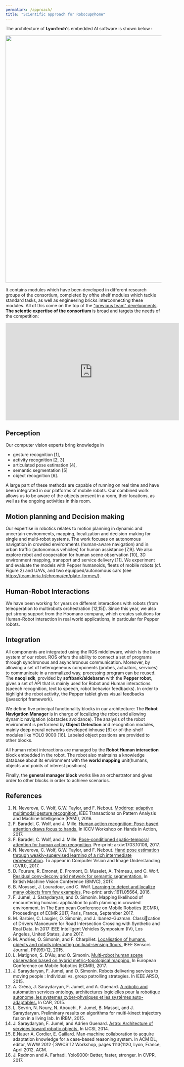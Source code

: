 ```yaml
---
permalink: /approach/
title: "Scientific approach for Robocup@home"
---
```



The architecture of **LyonTech**'s embedded AI software is shown below :

<img src="https://www.overleaf.com/docs/11498377nfwtsgdqcxqd/atts/60601697" width="800" ALIGN="middle" >

It contains modules which have been developed in different research groups of the consortium, completed by ofthe shelf modules which tackle standard tasks, as well as engineering bricks interconnecting these modules. All of this come on the top of the ["previous team" developments](http://cpe-dev.fr/robotcup/).
**The scientic expertise of the consortium** is broad and targets the needs of the competition:


<iframe width="560" height="315" src="https://www.youtube.com/embed/TPTh_KjVUJQ?autoplay=1&loop=1" frameborder="0" allowfullscreen></iframe>


## Perception
Our computer vision experts bring knowledge in 
- gesture recognition [1], 
- activity recognition [2, 3]
- articulated pose estimation [4], 
- semantic segmentation [5]
- object recognition [6]. 

A large part of these methods are capable of running on real time and have been integrated in our platforms of mobile robots. Our combined work allows us to be aware of the objects present in a room, their locations, as well as the ongoing activities in this room.


## Motion planning and Decision making
Our expertise in robotics relates to motion planning in dynamic and uncertain environments, mapping, localization and decision-making for single and multi-robot systems. The work focuses on autonomous navigation in crowded environments (human-aware navigation) and in urban traffic (autonomous vehicles) for human assistance [7,9]. We also explore robot and  cooperation for human scene observation [10], 3D environment mapping, transport and service delivery [11]. We experiment and evaluate the models with Pepper humanoids, fleets of mobile robots (cf. Figure 2) and UAVs, and two equipped/autonomous cars (see https://team.inria.fr/chroma/en/plate-formes/). 

## Human-Robot Interactions 
We have been working for years on different interactions with robots (from teleoperation to multirobots orchestration [12,15]). Since this year, we also get strong support from the Hoomano company, which creates solutions for Human-Robot interaction in real world applications, in particular for Pepper robots.

## Integration 
All components are integrated using the ROS middleware, which is the base system of our robot. ROS offers the ability to connect a set of programs through synchronous and asynchronous communication. Moreover, by allowing a set of heterogeneous components (probes, actuators, services) to communicate in a normalized way, processing program can be reused. The **naoqi sdk**, provided by **softbank/aldebaran** with the **Pepper robot**, gives a set of API that is mainly used for Robot and Human interactions (speech recognition, text to speech, robot behavior feedbacks). In order to highlight the robot activity, the Pepper tablet gives visual feedbacks (javascript framework).

We define five principal functionality blocks in our architecture:
The **Robot Navigation Manager** is in charge of localizing the robot and allowing dynamic navigation (obstacles avoidance). The analysis of the robot  environment is performed by **Object Detection** and recognition modules, mainly deep neural networks developed inhouse [6] or of-the-shelf modules like YOLO 9000 [16]. Labeled object positions are provided to other blocks.

All human robot interactions are managed by the **Robot Human interaction** block embedded in the robot. The robot also maintains a knowledge database about its environment with the **world mapping** unit(humans, objects and points of interest positions).

Finally, the **general manager block** works like an orchestrator and gives order to other blocks in order to achieve scenarios.

## References

1. N. Neverova, C. Wolf, G.W. Taylor, and F. Nebout. [Moddrop: adaptive multimodal gesture recognition.](https://arxiv.org/pdf/1501.00102.pdf) IEEE Transactions on Pattern Analysis and Machine Intelligence (PAMI), 2016.
2. F. Baradel, C. Wolf, and J. Mille. [Human action recognition: Pose-based attention draws focus to hands.](http://liris.cnrs.fr/christian.wolf/papers/iccv2017ws.pdf) In ICCV Workshop on Hands in Action, 2017.
3. F. Baradel, C. Wolf, and J. Mille. [Pose-conditioned spatio-temporal attention for human action recognition](https://arxiv.org/pdf/1703.10106.pdf). Pre-print: arxiv:1703.10106, 2017.
4. N. Neverova, C. Wolf, G.W. Taylor, and F. Nebout. [Hand pose estimation through weakly-supervised learning of a rich intermediate representation](https://arxiv.org/pdf/1511.06728.pdf). To appear in Computer Vision and Image Understanding (CVIU), 2017.
5. D. Fourure, R. Emonet, E. Fromont, D. Muselet, A. Trémeau, and C. Wolf. [Residual conv-deconv grid network for semantic segmentation.](https://arxiv.org/pdf/1707.07958.pdf) In British Machine Vision Conference (BMVC), 2017.
6. B. Moysset, J. Louradour, and C. Wolf. [Learning to detect and localize many objects from few examples](https://arxiv.org/pdf/1611.05664.pdf). Pre-print: arxiv:1611.05664, 2016.
7. F. Jumel, J. Saraydaryan, and O. Simonin. Mapping likelihood of encountering humans: application to path planning in crowded environment. In The Euro pean Conference on Mobile Robotics (ECMR), Proceedings of ECMR 2017, Paris, France, September 2017.
8. M. Barbier, C. Laugier, O. Simonin, and J. Ibanez-Guzman. Classication of Drivers Manoeuvre for Road Intersection Crossing with Synthetic and Real Data.
In 2017 IEEE Intelligent Vehicles Symposium (IV), Los Angeles, United States, June 2017.
9. M. Andries, O. Simonin, and F. Charpillet. [Localisation of humans, objects and robots interacting on load-sensing 
floors.](https://hal.inria.fr/hal-01196042v2/document) IEEE Sensors Journal, PP(99):12, 2015.
10. L. Matignon, S. D'Alu, and O. Simonin. [Multi-robot human scene observation based on hybrid metric-topological mapping.](https://ojs.cvut.cz/ojs/index.php/ap/article/view/AP.2015.55.0169) In European Conference on Mobile Robotics (ECMR), 2017.
11. J. Saraydaryan, F. Jumel, and O. Simonin. Robots delivering services to moving people : Individual vs. group patrolling strategies. In IEEE ARSO, 2015.
12. A. Gréea, J. Saraydaryan, F. Jumel, and A. Guenard. [A robotic and automation services ontology, architectures logicielles pour la robotique autonome, les systemes  cyber-physiques et les systémes auto-adaptables.](https://antoine.grea.me/astro/) In CAR, 2015.
13. L. Sevrin, N. Noury, N. Abouchi, F. Jumel, B. Massot, and J. Saraydaryan. Preliminary results on algorithms for multi-kinect trajectory fusion in a living lab. In IRBM, 2015.
14. J. Saraydaryan, F. Jumel, and Adrien Guenard. [Astro: Architecture of services toward robotic objects.](https://www.ijcsi.org/papers/IJCSI-11-4-1-1-9.pdf) In IJCSI, 2014.
15. E.Nauer A. Cordier, E. Gaillard. Man-machine collaboration to acquire adaptation knowledge for a case-based reasoning system. In ACM DL, editor, WWW 2012 { SWCS'12 Workshop, pages 1113{1120, Lyon, France, April 2012. ACM.
16. J. Redmon and A. Farhadi. Yolo9000: Better, faster, stronger. In CVPR, 2017.



